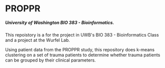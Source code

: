 # PROPPR
##### University of Washington BIO 383 - Bioinformatics.

This repoistory is a for the project in UWB's BIO 383 - Bioinformatics Class and a project at the Wurfel Lab.

Using patient data from the PROPPR study, this repository does k-means clustering on a set of trauma patients to determine whether trauma patients can be grouped by their clinical parameters.
